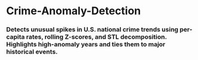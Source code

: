 # Crime-Anomaly-Detection
### Detects unusual spikes in U.S. national crime trends using per-capita rates, rolling Z-scores, and STL decomposition. Highlights high-anomaly years and ties them to major historical events.

